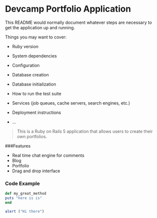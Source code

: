 # Devcamp Portfolio Application

This README would normally document whatever steps are necessary to get the
application up and running.

Things you may want to cover:

* Ruby version

* System dependencies

* Configuration

* Database creation

* Database initialization

* How to run the test suite

* Services (job queues, cache servers, search engines, etc.)

* Deployment instructions

* ...

> This is a Ruby on Rails 5 application that allows users to create their own portfolios.

###Features

- Real time chat engine for comments
- Blog
- Portfolio
- Drag and drop interface

### Code Example

```ruby
def my_great_method
puts "here is is"
end
```

```javascript
alert ("Hi there")
```